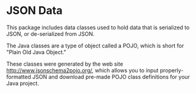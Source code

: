 # JSON Data

This package includes data classes used to hold data
that is serialized to JSON, or de-serialized from JSON.

The Java classes are a type of object called a POJO,
which is short for "Plain Old Java Object."

These classes were generated by the web site
http://www.jsonschema2pojo.org/, which allows you to
input properly-formatted JSON and download pre-made
POJO class definitions for your Java project.